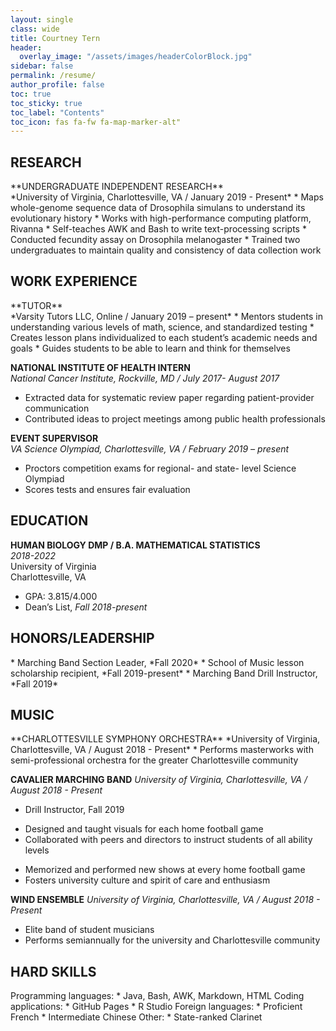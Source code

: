 ```yaml
---
layout: single
class: wide
title: Courtney Tern
header:
  overlay_image: "/assets/images/headerColorBlock.jpg"
sidebar: false
permalink: /resume/
author_profile: false
toc: true
toc_sticky: true
toc_label: "Contents"
toc_icon: fas fa-fw fa-map-marker-alt"
---
```


<h2> <i class="fas fa-microscope" style="background-color:#DEB143;color:#fff"></i>
RESEARCH </h2>
**UNDERGRADUATE INDEPENDENT RESEARCH** <br>
*University of Virginia, Charlottesville, VA  /  January 2019 - Present*
* Maps whole-genome sequence data of Drosophila simulans to understand its evolutionary history
* Works with high-performance computing platform, Rivanna
*	Self-teaches AWK and Bash to write text-processing scripts
*	Conducted fecundity assay on Drosophila melanogaster
*	Trained two undergraduates to maintain quality and consistency of data collection work


<h2> <i class="fas fa-briefcase" style="background-color:#DEB143;color:#fff"></i>
WORK EXPERIENCE </h2>
**TUTOR** <br>
*Varsity Tutors LLC, Online  /  January 2019 – present*
*	Mentors students in understanding various levels of math, science, and standardized testing
*	Creates lesson plans individualized to each student’s academic needs and goals
*	Guides students to be able to learn and think for themselves

**NATIONAL INSTITUTE OF HEALTH INTERN** <br>
*National Cancer Institute, Rockville, MD  /  July 2017- August 2017*
*	Extracted data for systematic review paper regarding patient-provider communication
*	Contributed ideas to project meetings among public health professionals

**EVENT SUPERVISOR** <br>
*VA Science Olympiad, Charlottesville, VA  /  February 2019 – present*
*	Proctors competition exams for regional- and state- level Science Olympiad
*	Scores tests and ensures fair evaluation


<h2> <i class="fas fa-graduation-cap" style="background-color:#DEB143;color:#fff"></i>
EDUCATION </h2>

**HUMAN BIOLOGY DMP / B.A. MATHEMATICAL STATISTICS** <br>
*2018-2022* <br>
University of Virginia <br>
Charlottesville, VA <br>
* GPA: 3.815/4.000
*	Dean’s List, *Fall 2018-present*


<h2> <i class="fas fa-award" style="background-color:#DEB143;color:#fff"></i>
HONORS/LEADERSHIP </h2>
*	Marching Band Section Leader, *Fall 2020*
*	School of Music lesson scholarship recipient, *Fall 2019-present*
* Marching Band Drill Instructor, *Fall 2019*


<h2> <i class="fas fa-compact-disc" style="background-color:#DEB143;color:#fff"></i>
MUSIC </h2>
**CHARLOTTESVILLE SYMPHONY ORCHESTRA**
*University of Virginia, Charlottesville, VA  /  August 2018 - Present*
*	Performs masterworks with semi-professional orchestra for the greater Charlottesville community

**CAVALIER MARCHING BAND**
*University of Virginia, Charlottesville, VA  /  August 2018 - Present*
*	Drill Instructor, Fall 2019
  - Designed and taught visuals for each home football game
  - Collaborated with peers and directors to instruct students of all ability levels
*	Memorized and performed new shows at every home football game
*	Fosters university culture and spirit of care and enthusiasm

**WIND ENSEMBLE**
*University of Virginia, Charlottesville, VA  /  August 2018 - Present*
*	Elite band of student musicians
*	Performs semiannually for the university and Charlottesville community

<h2> <i class="fas fa-book-open" style="background-color:#DEB143;color:#fff"></i>
HARD SKILLS </h2>
Programming languages:
* Java, Bash, AWK, Markdown, HTML
Coding applications:
* GitHub Pages
* R Studio
Foreign languages:
* Proficient French
* Intermediate Chinese
Other:
* State-ranked Clarinet
